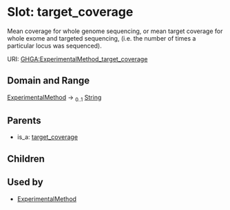 
# Slot: target_coverage


Mean coverage for whole genome sequencing, or mean target coverage for whole exome and targeted sequencing, (i.e. the number of times a particular locus was sequenced).

URI: [GHGA:ExperimentalMethod_target_coverage](https://w3id.org/GHGA/ExperimentalMethod_target_coverage)


## Domain and Range

[ExperimentalMethod](ExperimentalMethod.md) &#8594;  <sub>0..1</sub> [String](types/String.md)

## Parents

 *  is_a: [target_coverage](target_coverage.md)

## Children


## Used by

 * [ExperimentalMethod](ExperimentalMethod.md)
